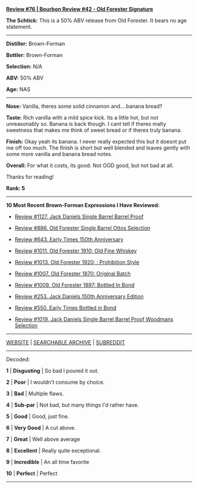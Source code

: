 
[**Review #76 | Bourbon Review #42 - Old Forester Signature**]( https://t8ke.review/review-76-old-forester-signature/)

**The Schtick:** This is a 50% ABV release from Old Forester. It bears no age statement. 

-----

**Distiller:** Brown-Forman

**Bottler:** Brown-Forman

**Selection:** N/A

**ABV:**  50% ABV

**Age:** NAS 

-----

**Nose:**  Vanilla, theres some solid cinnamon and....banana bread?      

**Taste:** Rich vanilla with a mild spice kick. Its a little hot, but not unreasonably so. Banana is back though. I cant tell if theres malty sweetness that makes me think of sweet bread or if theres truly banana. 

**Finish:** Okay yeah its banana. I never really expected this but it doesnt put me off too much. The finish is short but well blended and leaves gently with some more vanilla and banana bread notes.  

**Overall:** For what it costs, its good. Not OGD good, but not bad at all.

Thanks for reading!

**Rank: 5**

----- 

**10 Most Recent Brown-Forman Expressions I Have Reviewed:** 

- [Review #1127. Jack Daniels Single Barrel Barrel Proof]( https://t8ke.review/review-1127-jack-daniels-single-barrel-barrel-proof/) 

- [Review #886. Old Forester Single Barrel Ottos Selection]( https://t8ke.review/review-886-old-forester-single-barrel-ottos-selection/) 

- [Review #643. Early Times 150th Anniversary]( https://t8ke.review/review-643-early-times-150th-anniversary/) 

- [Review #1011. Old Forester 1910: Old Fine Whiskey]( https://t8ke.review/review-1011-old-forester-1910-old-fine-whiskey/) 

- [Review #1013. Old Forester 1920: : Prohibition Style]( https://t8ke.review/review-1013-old-forester-1920-prohibition-style/) 

- [Review #1007. Old Forester 1870: Original Batch]( https://t8ke.review/review-1007-old-forester-1870-original-batch/) 

- [Review #1009. Old Forester 1897: Bottled In Bond]( https://t8ke.review/review-1009-old-forester-1897-bottled-in-bond/) 

- [Review #253. Jack Daniels 150th Anniversary Edition]( https://t8ke.review/review-253-jack-daniels-150th-anniversary-release/) 

- [Review #550. Early Times Bottled in Bond]( https://t8ke.review/review-550-early-times-bib/) 

- [Review #1019. Jack Daniels Single Barrel Barrel Proof Woodmans Selection]( https://t8ke.review/review-1019-jack-daniels-single-barrel-barrel-proof-bourbon-woodmans-selection/) 

-----

[WEBSITE](https://t8ke.review) | [SEARCHABLE ARCHIVE](https://t8ke.review/review-archive/) | [SUBREDDIT](https://reddit.com/r/t8kereviews)

-----

Decoded:

**1** | **Disgusting** | So bad I poured it out.

**2** | **Poor** | I wouldn't consume by choice.

**3** | **Bad** | Multiple flaws.

**4** | **Sub-par** | Not bad, but many things I'd rather have.

**5** | **Good** | Good, just fine.

**6** | **Very Good** | A cut above.

**7** | **Great** | Well above average

**8** | **Excellent** | Really quite exceptional.

**9** | **Incredible** | An all time favorite

**10** | **Perfect** | Perfect

----


